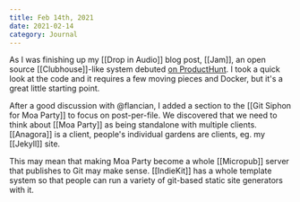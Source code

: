 ```yaml
---
title: Feb 14th, 2021
date: 2021-02-14
category: Journal
---
```


As I was finishing up my [[Drop in Audio]] blog post, [[Jam]], an open source [[Clubhouse]]-like system debuted [on ProductHunt](https://www.producthunt.com/posts/jam-d17ff3cc-556c-4c17-8140-5211cb1cd81f). I took a quick look at the code and it requires a few moving pieces and Docker, but it's a great little starting point.

After a good discussion with @flancian, I added a section to the [[Git Siphon for Moa Party]] to focus on post-per-file. We discovered that we need to think about [[Moa Party]] as being standalone with multiple clients. [[Anagora]] is a client, people's individual gardens are clients, eg. my [[Jekyll]] site. 

This may mean that making Moa Party become a whole [[Micropub]] server that publishes to Git may make sense. [[IndieKit]] has a whole template system so that people can run a variety of git-based static site generators with it.